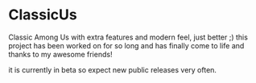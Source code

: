 # ClassicUs
Classic Among Us with extra features and modern feel, just better ;)
this project has been worked on for so long and has finally come to life and thanks to my awesome friends!

it is currently in beta so expect new public releases very often.

